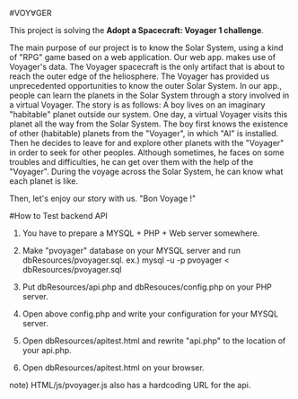 #VOY∀GER

This project is solving the __Adopt a Spacecraft: Voyager 1 challenge__.

The main purpose of our project is to know the Solar System, using a kind of "RPG" game based on a web application. Our web app. makes use of Voyager's data. The Voyager spacecraft is the only artifact that is about to reach the outer edge of the heliosphere. The Voyager has provided us unprecedented opportunities to know the outer Solar System. In our app., people can learn the planets in the Solar System through a story involved in a virtual Voyager. The story is as follows:  A boy lives on an imaginary "habitable" planet outside our system. One day, a virtual Voyager visits this planet all the way from the Solar System. The boy first knows the existence of other (habitable) planets from the "Voyager", in which "AI" is installed. Then he decides to leave for and explore other planets with the "Voyager" in order to seek for other peoples. Although sometimes, he faces on some troubles and difficulties, he can get over them with the help of the "Voyager". During the voyage across the Solar System, he can know what each planet is like.

Then, let's enjoy our story with us. "Bon Voyage !"


#How to Test backend API

1. You have to prepare a MYSQL + PHP + Web server somewhere.

2. Make "pvoyager" database on your MYSQL server and run dbResources/pvoyager.sql.
ex.) mysql -u <username> -p pvoyager < dbResources/pvoyager.sql

3. Put dbResources/api.php and dbResouces/config.php on your PHP server.

4. Open above config.php and write your configuration for your MYSQL server.

5. Open dbResources/apitest.html and rewrite "api.php" to the location of your api.php.

6. Open dbResources/apitest.html on your browser.

note) HTML/js/pvoyager.js also has a hardcoding URL for the api.
